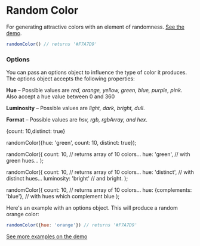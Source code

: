 # Random Color

For generating attractive colors with an element of randomness. [See the demo](https://rawgithub.com/davidmerfield/Random-Color/master/demo/index.html).

```javascript
randomColor() // returns '#F7A7D9'
```

### Options

You can pass an options object to influence the type of color it produces. The options object accepts the following properties:

**Hue** – Possible values are *red, orange, yellow, green, blue, purple, pink*. Also accept a hue value between 0 and 360

**Luminosity** – Possible values are *light, dark, bright, dull*.

**Format** – Possible values are *hsv, rgb, rgbArray, and hex*.
 
{count: 10,distinct: true}     

randomColor({hue: 'green', count: 10, distinct: true});

randomColor({
   count: 10, // returns array of 10 colors...
   hue: 'green', // with green hues...
);

randomColor({
   count: 10, // returns array of 10 colors...
   hue: 'distinct', // with distinct hues...
   luminosity: 'bright' // and bright.
);

randomColor({
   count: 10, // returns array of 10 colors...
   hue: {complements: 'blue'}, // with hues which complement blue
);

Here's an example with an options object. This will produce a random orange color:

```javascript
randomColor({hue: 'orange'}) // returns '#F7A7D9'
```

[See more examples on the demo](https://rawgithub.com/davidmerfield/Random-Color/master/demo/index.html)
